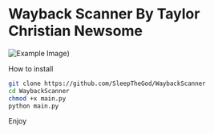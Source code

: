 # Wayback Scanner By Taylor Christian Newsome
![Example Image](https://i.imgur.com/winWK9I.png))



How to install

```bash
git clone https://github.com/SleepTheGod/WaybackScanner
cd WaybackScanner
chmod +x main.py
python main.py
```
Enjoy
